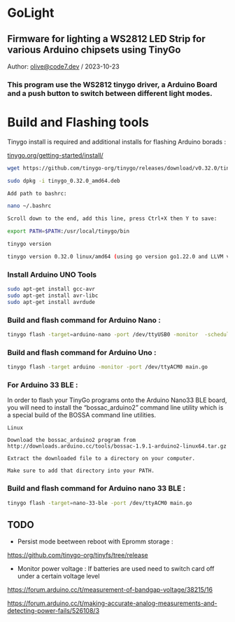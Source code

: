 # GoLight
##  Firmware for lighting a WS2812 LED Strip for various Arduino chipsets using TinyGo
Author: olive@code7.dev /  2023-10-23

### This program use the WS2812 tinygo driver, a Arduino Board and a push button to switch between different light modes.

# Build and Flashing tools

Tinygo install is required and additional installs for flashing Arduino borads :

[tinygo.org/getting-started/install/](https://tinygo.org/getting-started/install/)

```bash
wget https://github.com/tinygo-org/tinygo/releases/download/v0.32.0/tinygo_0.32.0_amd64.deb

sudo dpkg -i tinygo_0.32.0_amd64.deb

Add path to bashrc:

nano ~/.bashrc

Scroll down to the end, add this line, press Ctrl+X then Y to save:

export PATH=$PATH:/usr/local/tinygo/bin

tinygo version 

tinygo version 0.32.0 linux/amd64 (using go version go1.22.0 and LLVM version 18.1.2)
```
### Install Arduino UNO Tools
```bash
sudo apt-get install gcc-avr
sudo apt-get install avr-libc
sudo apt-get install avrdude
```
### Build and flash command for Arduino Nano :
```bash
tinygo flash -target=arduino-nano -port /dev/ttyUSB0 -monitor  -scheduler=tasks -baudrate 9600 main.go
```
### Build and flash command for Arduino Uno :
```bash
tinygo flash -target arduino -monitor -port /dev/ttyACM0 main.go 
```
### For Arduino 33 BLE :

In order to flash your TinyGo programs onto the Arduino Nano33 BLE board, you will need to install the “bossac_arduino2” command line utility which is a special build of the BOSSA command line utilities.
```
Linux 

Download the bossac_arduino2 program from http://downloads.arduino.cc/tools/bossac-1.9.1-arduino2-linux64.tar.gz

Extract the downloaded file to a directory on your computer.

Make sure to add that directory into your PATH.
```

### Build and flash command for Arduino nano 33 BLE :
```bash
tinygo flash -target=nano-33-ble -port /dev/ttyACM0 main.go
```

## TODO

- Persist mode beetween reboot with Epromm storage :

https://github.com/tinygo-org/tinyfs/tree/release

- Monitor power voltage : If batteries are used need to switch card off under a certain voltage level

https://forum.arduino.cc/t/measurement-of-bandgap-voltage/38215/16

https://forum.arduino.cc/t/making-accurate-analog-measurements-and-detecting-power-fails/526108/3
